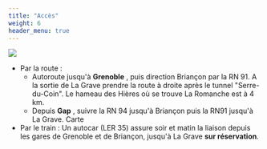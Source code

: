 ```yaml
---
title: "Accès"
weight: 6
header_menu: true
---
```


![](images/accueil/plan_acces.jpg)

- Par la route :
  - Autoroute jusqu&#39;à  **Grenoble** , puis direction Briançon par la RN 91. A la sortie de La Grave prendre la route à droite après le tunnel &quot;Serre-du-Coin&quot;. Le hameau des Hières où se trouve La Romanche est à 4 km.
  - Depuis  **Gap** , suivre la RN 94 jusqu&#39;à Briançon puis la RN91 jusqu&#39;à La Grave. Carte
- Par le train : Un autocar (LER 35) assure soir et matin la liaison depuis les gares de Grenoble et de Briançon, jusqu&#39;à La Grave **sur réservation**.


